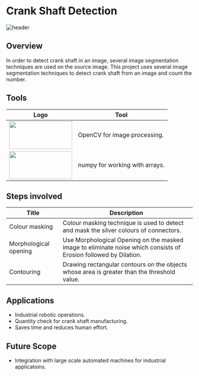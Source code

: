 # Crank Shaft Detection
![header](.logo/header.png)

## Overview 
In order to detect crank shaft in an image, several image segmentation techniques are used on the source image.
This project uses several image segmentation techniques to detect crank shaft from an image and count the number.

## Tools
| Logo | Tool |
| --- | --- |
| <img src=".logo/OpenCV.png" height = "75px" width = "170px"> | OpenCV for image processing. |
| <img src=".logo/numpy.png" height = "75px" width = "170px"> | numpy for working with arrays. |

## Steps involved
| Title | Description |
| --- | --- |
| Colour masking | Colour masking technique is used to detect and mask the silver colours of connectors. |
| Morphological opening | Use Morphological Opening on the masked image to eliminate noise which consists of Erosion followed by Dilation. |
| Contouring | Drawing rectangular contours on the objects whose area is greater than the threshold value. |

## Applications
* Industrial robotic operations.
* Quantity check for crank shaft manufacturing.
* Saves time and reduces human effort.

## Future Scope
* Integration with large scale automated machines for industrial applicatoins.
 
